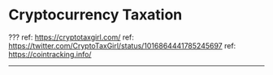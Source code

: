 # Cryptocurrency Taxation

???
ref: https://cryptotaxgirl.com/
ref: https://twitter.com/CryptoTaxGirl/status/1016864441785245697
ref: https://cointracking.info/

---

